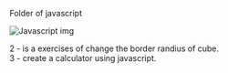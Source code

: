 Folder of javascript

![Javascript img](https://ronanlopes.me/wp-content/uploads/2020/11/javascript.png)


2 - is a exercises of change the border randius of cube. <br>
3 - create a calculator using javascript.
